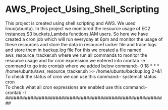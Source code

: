 # AWS_Project_Using_Shell_Scripting
This project is created using shell scripting and AWS. We used linux(ubuntu).
In this project we monitored the resource usage of EC2 instances,S3 buckets,Lambda functions,IAM users. So here we have created a cron job which will run everyday at 6pm and monitor the usage of these resources and store the data in resourceTracker file and trace logs and store them in backup.log file
For this we created a file named aws_resource_tracker.sh where we run all commands to monitor the resource usage and for cron expression we entered into crontab -e command to go into crontab where we added below command:-
0 18 * * * /home/ubuntu/aws_resource_tracker.sh >> /home/ubuntu/backup.log 2>&1
To check the status of cron we can use this command:- systemctl status cron  
To check what all cron expressions are enabled use this command:- crontab -l
##########################################################
